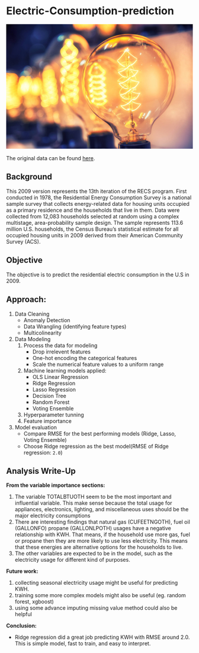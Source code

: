 # Electric-Consumption-prediction

<img src="image/light-bulbs.jpeg" width="600px">

The original data can be found [here](https://www.eia.gov/consumption/residential/data/2009/index.php?view=mic).

## Background 
This 2009 version represents the 13th iteration of the RECS program. First conducted in 1978, the Residential Energy Consumption Survey is a national sample survey that collects energy-related data for housing units occupied as a primary residence and the households that live in them. Data were collected from 12,083 households selected at random using a complex multistage, area-probability sample design. The sample represents 113.6 million U.S. households, the Census Bureau’s statistical estimate for all occupied housing units in 2009 derived from their American Community Survey (ACS).

## Objective
The objective is to predict the residential electric consumption in the U.S in 2009.

## Approach:
1. Data Cleaning
    - Anomaly Detection
    - Data Wrangling (identifying feature types)
    - Multicolinearity
2. Data Modeling
    1. Process the data for modeling
        - Drop irrelevent features
        - One-hot encoding the categorical features
        - Scale the numerical feature values to a uniform range
    2. Machine learning models applied:
        - OLS Linear Regression
        - Ridge Regression
        - Lasso Regression
        - Decision Tree
        - Random Forest
        - Voting Ensemble
    3. Hyperparameter tunning
    4. Feature importance
3. Model evaluation
   - Compare RMSE for the best performing models (Ridge, Lasso, Voting Ensemble)
   - Choose Ridge regression as the best model(RMSE of Ridge regression: `2.0`)
   
## Analysis Write-Up
**From the variable importance sections:**

1. The variable TOTALBTUOTH seem to be the most important and influential variable. This make sense because the total usage for appliances, electronics, lighting, and miscellaneous uses should be the major electricity consumptions
2. There are interesting findings that natural gas (CUFEETNGOTH), fuel oil (GALLONFO) propane (GALLONLPOTH) usages have a negative relationship with KWH. That means, if the household use more gas, fuel or propane then they are more likely to use less electricity. This means that these energies are alternative options for the households to live.
3. The other variables are expected to be in the model, such as the electricity usage for different kind of purposes. 

**Future work:**

1. collecting seasonal electricity usage might be useful for predicting KWH.
2. training some more complex models might also be useful (eg. random forest, xgboost)
3. using some advance imputing missing value method could also be helpful

**Conclusion:**
* Ridge regression did a great job predicting KWH with RMSE around 2.0. This is simple model, fast to train, and easy to interpret. 

